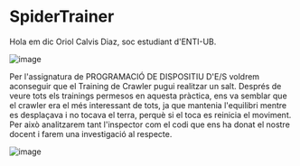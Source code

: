# SpiderTrainer
Hola em dic Oriol Calvis Diaz, soc estudiant d'ENTI-UB.

![image](https://user-images.githubusercontent.com/36241036/161112080-d2af421c-e3d6-45e4-9876-f72f0b60a742.png)

Per l'assignatura de PROGRAMACIÓ DE DISPOSITIU D'E/S voldrem aconseguir que el Training de Crawler pugui realitzar un salt. Després de veure tots els trainings permesos en aquesta pràctica, ens va semblar que el crawler era el més interessant de tots, ja que mantenia l'equilibri mentre es desplaçava i no tocava el terra, perquè si el toca es reinicia el moviment. Per això analitzarem tant l'inspector com el codi que ens ha donat el nostre docent i farem una investigació al respecte.


![image](https://user-images.githubusercontent.com/36241036/161110839-89bb8402-1253-45ce-bb6d-3196a13cd4a2.png)

